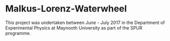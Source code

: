 # Malkus-Lorenz-Waterwheel
This project was undertaken between June - July 2017 in the Department of Experimental Physics at Maynooth University as part of the SPUR programme.

